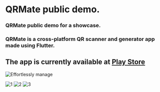 # QRMate public demo.
### QRMate public demo for a showcase.
### QRMate is a cross-platform QR scanner and generator app made using Flutter. 
## The app is currently available at [Play Store](https://play.google.com/store/apps/details?id=com.winningbees.qrmate&hl=en&gl=US)


![Effortlessly manage](https://github.com/shakil2995/qrmate-public-demo/assets/29783183/8edae79c-3aca-46c2-ba4a-12ed53449202)


![1](https://github.com/shakil2995/QRMate-public-demo/assets/29783183/e493161c-4c15-456c-b6a7-56177476420b)
![2](https://github.com/shakil2995/QRMate-public-demo/assets/29783183/b69c1eeb-1b46-4495-9609-b3349cba43da)
![3](https://github.com/shakil2995/QRMate-public-demo/assets/29783183/04acb2fd-5059-492e-b134-e98d166fc928)

